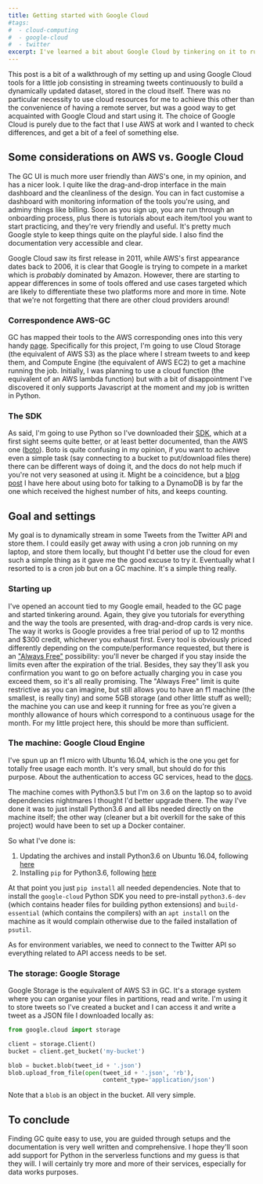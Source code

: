 ```yaml
---
title: Getting started with Google Cloud
#tags:
#  - cloud-computing
#  - google-cloud
#  - twitter
excerpt: I've learned a bit about Google Cloud by tinkering on it to run a little job, this post outlines the steps and an overview of the platform.
---
```


This post is a bit of a walkthrough of my setting up and using Google Cloud tools for a little job consisting in streaming tweets continuously to build a dynamically updated dataset, stored in the cloud itself. There was no particular necessity to use cloud resources for me to achieve this other than the convenience of having a remote server, but was a good way to get acquainted with Google Cloud and start using it. The choice of Google Cloud is purely due to the fact that I use AWS at work and I wanted to check differences, and get a bit of a feel of something else.

## Some considerations on AWS vs. Google Cloud

The GC UI is much more user friendly than AWS's one, in my opinion, and has a nicer look. I quite like the drag-and-drop interface in the main dashboard and the cleanliness of the design. You can in fact customise a dashboard with monitoring information of the tools you're using, and adminy things like billing. Soon as you sign up, you are run through an onboarding process, plus there is tutorials about each item/tool you want to start practicing, and they're very friendly and useful. It's pretty much Google style to keep things quite on the playful side. I also find the documentation very accessible and clear.

Google Cloud saw its first release in 2011, while AWS's first appearance dates back to 2006, it is clear that Google is trying to compete in a market which is *probably* dominated by Amazon. However, there are starting to appear differences in some of tools offered and use cases targeted which are likely to differentiate these two platforms more and more in time. Note that we're not forgetting that there are other cloud providers around!

### Correspondence AWS-GC

GC has mapped their tools to the AWS corresponding ones into this very handy [page](https://cloud.google.com/free/docs/map-aws-google-cloud-platform). Specifically for this project, I'm going to use Cloud Storage (the equivalent of AWS S3) as the place where I stream tweets to and keep them, and Compute Engine (the equivalent of AWS EC2) to get a machine running the job. Initially, I was planning to use a cloud function (the equivalent of an AWS lambda function) but with a bit of disappointment I've discovered it only supports Javascript at the moment and my job is written in Python.

### The SDK

As said, I'm going to use Python so I've downloaded their [SDK](https://googlecloudplatform.github.io/google-cloud-python/latest/), which at a first sight seems quite better, or at least better documented, than the AWS one ([boto](http://boto3.readthedocs.io/en/latest/index.html)). Boto is quite confusing in my opinion, if you want to achieve even a simple task (say connecting to a bucket to put/download files there) there can be different ways of doing it, and the docs do not help much if you're not very seasoned at using it. Might be a coincidence, but a [blog post](https://martinapugliese.github.io/_posts/2016-07-31-interacting-with-a-dynamodb-via-boto3/) I have here about using boto for talking to a DynamoDB is by far the one which received the highest number of hits, and keeps counting.

## Goal and settings

My goal is to dynamically stream in some Tweets from the Twitter API and store them.
I could easily get away with using a cron job running on my laptop, and store them locally, but thought I'd better use the cloud for even such a simple thing as it gave me the good excuse to try it. Eventually what I resorted to is a cron job but on a GC machine. It's a simple thing really.

### Starting up

I've opened an account tied to my Google email, headed to the GC page and started tinkering around. Again, they give you tutorials for everything and the way the tools are presented, with drag-and-drop cards is very nice. The way it works is Google provides a free trial period of up to 12 months and $300 credit, whichever you exhaust first. Every tool is obviously priced differently depending on the compute/performance requested, but there is an ["Always Free"](https://cloud.google.com/free/docs/always-free-usage-limits) possibility: you'll never be charged if you stay inside the limits even after the expiration of the trial. Besides, they say they'll ask you confirmation you want to go on before actually charging you in case you exceed them, so it's all really promising. The "Always Free" limit is quite restrictive as you can imagine, but still allows you to have an f1 machine (the smallest, is really tiny) and some 5GB storage (and other little stuff as well); the machine you can use and keep it running for free as you're given a monthly allowance of hours which correspond to a continuous usage for the month. For my little project here, this should be more than sufficient.

### The machine: Google Cloud Engine

I've spun up an f1 micro with Ubuntu 16.04, which is the one you get for totally free usage each month. It's very small, but should do for this purpose. About the authentication to access GC services, head to the [docs](https://cloud.google.com/storage/docs/authentication).

The machine comes with Python3.5 but I'm on 3.6 on the laptop so to avoid dependencies nightmares I thought I'd better upgrade there. The way I've done it was to just install Python3.6 and all libs needed directly on the machine itself; the other way (cleaner but a bit overkill for the sake of this project) would have been to set up a Docker container.

So what I've done is:

1. Updating the archives and install Python3.6 on Ubuntu 16.04, following [here](https://askubuntu.com/questions/4983/what-are-ppas-and-how-do-i-use-them)
2. Installing `pip` for Python3.6, following [here](https://askubuntu.com/questions/889535/how-to-install-pip-for-python-3-6-on-ubuntu-16-10)

At that point you just `pip install` all needed dependencies. Note that to install the `google-cloud` Python SDK you need to pre-install `python3.6-dev` (which contains header files for building python extensions) and `build-essential` (which contains the compilers) with an `apt install` on the machine as it would complain otherwise due to the failed installation of `psutil`.

As for environment variables, we need to connect to the Twitter API so everything related to API access needs to be set.

### The storage: Google Storage

Google Storage is the equivalent of AWS S3 in GC. It's a storage system where you can organise your files in partitions, read and write. I'm using it to store tweets so I've created a bucket and I can access it and write a tweet as a JSON file I downloaded locally as:

```py
from google.cloud import storage

client = storage.Client()
bucket = client.get_bucket('my-bucket')

blob = bucket.blob(tweet_id + '.json')
blob.upload_from_file(open(tweet_id + '.json', 'rb'),
                           content_type='application/json')

```

Note that a `blob` is an object in the bucket. All very simple.

## To conclude

Finding GC quite easy to use, you are guided through setups and the documentation is very well written and comprehensive. I hope they'll soon add support for Python in the serverless functions and my guess is that they will. I will certainly try more and more of their services, especially for data works purposes.

